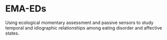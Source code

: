 # EMA-EDs  
Using ecological momentary assessment and passive sensors to study temporal and idiographic relationships among eating disorder and affective states.

